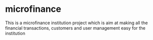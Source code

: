 # microfinance
This is a microfinance institution project which is aim at making all the financial transactions, customers and user management easy for the institution
